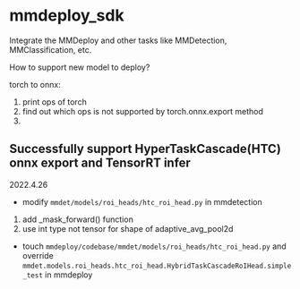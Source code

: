 # mmdeploy_sdk
Integrate the MMDeploy and other tasks like MMDetection, MMClassification, etc.


How to support new model to deploy?

torch to onnx:

1. print ops of torch
2. find out which ops is not supported by torch.onnx.export method
3. 

## Successfully support HyperTaskCascade(HTC) onnx export and TensorRT infer

2022.4.26

- modify `mmdet/models/roi_heads/htc_roi_head.py` in mmdetection
1. add _mask_forward() function
2. use int type not tensor for shape of adaptive_avg_pool2d

- touch `mmdeploy/codebase/mmdet/models/roi_heads/htc_roi_head.py` and override `mmdet.models.roi_heads.htc_roi_head.HybridTaskCascadeRoIHead.simple_test` in mmdeploy

